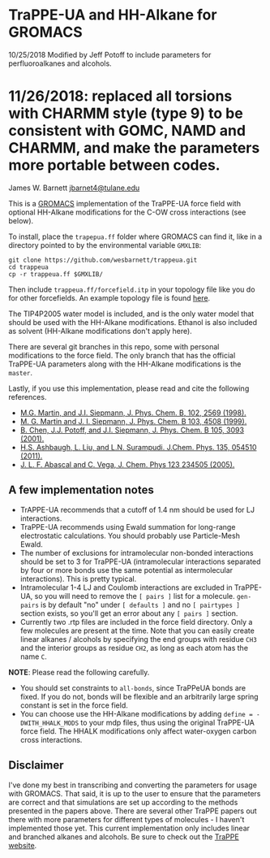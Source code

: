 # TraPPE-UA and HH-Alkane for GROMACS

10/25/2018
Modified by Jeff Potoff to include parameters for perfluoroalkanes and alcohols.

11/26/2018: replaced all torsions with CHARMM style (type 9) to be consistent with 
GOMC, NAMD and CHARMM, and make the parameters more portable between codes.  
======
James W. Barnett
jbarnet4@tulane.edu

This is a [GROMACS](http://www.gromacs.org) implementation of the TraPPE-UA
force field with optional HH-Alkane modifications for the C-OW cross
interactions (see below). 

To install, place the `trapepua.ff` folder where GROMACS can find it, like in
a directory pointed to by the environmental variable `GMXLIB`:

    git clone https://github.com/wesbarnett/trappeua.git
    cd trappeua
    cp -r trappeua.ff $GMXLIB/

Then include `trappeua.ff/forcefield.itp` in your topology file like you do for other
forcefields. An example topology file is found
[here](https://gist.github.com/wesbarnett/479925865f9575464165).

The TIP4P2005 water model is included, and is the only water model that should
be used with the HH-Alkane modifications. Ethanol is also included as solvent
(HH-Alkane modifications don't apply here). 

There are several git branches in this repo, some with personal modifications to
the force field. The only branch that has the official TraPPE-UA parameters
along with the HH-Alkane modifications is the `master`.

Lastly, if you use this implementation, please read and cite the following references.

* [M.G. Martin, and J.I. Siepmann, J. Phys. Chem. B, 102, 2569 (1998).](http://dx.doi.org/10.1021/jp972543+)
* [M. G. Martin and J. I. Siepmann, J. Phys. Chem. B 103, 4508 (1999).](http://dx.doi.org/10.1021/jp984742e)
* [B. Chen, J.J. Potoff, and J.I.  Siepmann, J. Phys. Chem. B 105, 3093 (2001).](http://dx.doi.org/10.1021/jp003882x)
* [H.S. Ashbaugh, L. Liu, and L.N. Surampudi. J.Chem. Phys. 135, 054510 (2011).](http://dx.doi.org/10.1063/1.3623267)
* [J. L. F. Abascal and C. Vega, J. Chem. Phys 123 234505 (2005).](http://dx.doi.org/10.1063/1.2121687)

## A few implementation notes

* TrAPPE-UA recommends that a cutoff of 1.4 nm should be used for LJ interactions.
* TraPPE-UA recommends using Ewald summation for long-range
electrostatic calculations. You should probably use Particle-Mesh Ewald.
* The number of exclusions for intramolecular non-bonded interactions should be
  set to 3 for TraPPE-UA (intramolecular interactions separated by four or more
bonds use the same potential as intermolecular interactions). This is pretty
typical.
* Intramolecular 1-4 LJ and Coulomb interactions are excluded in TraPPE-UA, so
  you will need to remove the `[ pairs ]` list for a molecule. `gen-pairs` is by
default "no" under `[ defaults ]` and no `[ pairtypes ]` section exists, so
you'll get an error about any `[ pairs ]` section.
* Currently two .rtp files are included in the force field directory. Only a few
  molecules are present at the time. Note that you can easily create linear
alkanes / alcohols by specifying the end groups with residue `CH3` and the interior groups
as residue `CH2`, as long as each atom has the name `C`.

**NOTE**: Please read the following carefully.

* You should set constraints to `all-bonds`, since TraPPeUA bonds are fixed. If
  you do not, bonds will be flexible and an arbitrarily large spring constant is
set in the force field.
* You can choose use the HH-Alkane modifications by adding `define =
-DWITH_HHALK_MODS` to your mdp files, thus using the original TraPPE-UA force
field. The HHALK modifications only affect water-oxygen carbon cross
interactions.


## Disclaimer

I've done my best in transcribing and converting the parameters for usage with
GROMACS. That said, it is up to the user to ensure that the parameters are
correct and that simulations are set up according to the methods presented in
the papers above. There are several other TraPPE papers out there with more
parameters for different types of molecules - I haven't implemented those yet.
This current implementation only includes linear and branched alkanes and
alcohols. Be sure to check out the [TraPPE website](http://siepmann6.chem.umn.edu/trappe/index.php).
